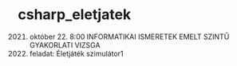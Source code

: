 # csharp_eletjatek
2021. október 22. 8:00 INFORMATIKAI ISMERETEK EMELT SZINTŰ GYAKORLATI VIZSGA
2. feladat: Életjáték szimulátor1
